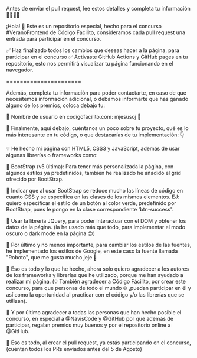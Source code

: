 Antes de enviar el pull request, lee estos detalles y completa tu información 🚨🚨🚨🚨

¡Hola! 👋 Este es un repositorio especial, hecho para el concurso #VeranoFrontend de Código Facilito, consideramos cada pull request una entrada para participar en el concurso.

✅ Haz finalizado todos los cambios que deseas hacer a la página, para participar en el concurso
✅ Activaste GitHub Actions y GitHub pages en tu repositorio, esto nos permitirá visualizar tu página funcionando en el navegador.


======================

Además, completa tu información para poder contactarte, en caso de que necesitemos información adicional, o debamos informarte que has ganado alguno de los premios, coloca debajo tu:

📙 Nombre de usuario en codigofacilito.com: mjesusoj 🧡

🚀 Finalmente, aquí debajo, cuéntanos un poco sobre tu proyecto, qué es lo más interesante en tu código, o que destacarías de tu implementación: 👇

💡 He hecho mi página con HTML5, CSS3 y JavaScript, además de usar algunas librerías o frameworks como:

🥇 BootStrap (v5 última): Para tener más personalizada la página, con algunos estilos ya predefinidos, también he realizado he añadido el grid ofrecido por BootStrap.

🚀 Indicar que al usar BootStrap se reduce mucho las líneas de código en cuanto CSS y 
se especifica en las clases de los mismos elementos. EJ: quiero especificar el estilo de un botón al color verde, predefinido por BootStrap, pues le pongo en la clase correspondiente 'btn-success'.

🥈 Usar la librería JQuery, para poder interactuar con el DOM y obtener los datos de la página.
(la he usado más que todo, para implementar el modo oscuro o dark mode en la página 😍)

🥉 Por último y no menos importante, para cambiar los estilos de las fuentes, he implementado
los estilos de Google, en este caso la fuente llamada "Roboto", que me gusta mucho jeje 🤗

🏅 Eso es todo y lo que he hecho, ahora solo quiero agradecer a los autores de los frameworks y librerías que he utilizado, porque me han ayudado a realizar mi página.
(💡 También agradecer a Código Fácilito, por crear este concurso, para que personas de todo el mundo 🌐 ,puedan participar en él y así como la oportunidad al practicar con el código y/o las librerías que se utilizan).

🏅 Y por último agradecer a todas las personas que han hecho posible el concurso, en especial
a @NavisCode y @GitHub por que además de participar, regalan premios muy buenos y por el repositorio online a @GitHub.

💪 Eso es todo, al crear el pull request, ya estás participando en el concurso, (cuentan todos los PRs enviados antes del 5 de Agosto)